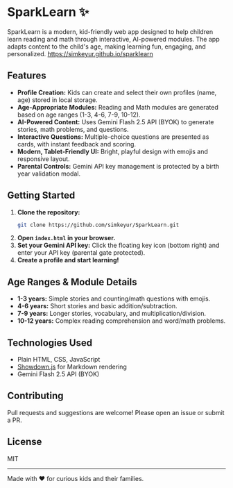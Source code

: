 # SparkLearn ✨

SparkLearn is a modern, kid-friendly web app designed to help children learn reading and math through interactive, AI-powered modules. The app adapts content to the child's age, making learning fun, engaging, and personalized.
https://simkeyur.github.io/sparklearn
## Features

- **Profile Creation:** Kids can create and select their own profiles (name, age) stored in local storage.
- **Age-Appropriate Modules:** Reading and Math modules are generated based on age ranges (1-3, 4-6, 7-9, 10-12).
- **AI-Powered Content:** Uses Gemini Flash 2.5 API (BYOK) to generate stories, math problems, and questions.
- **Interactive Questions:** Multiple-choice questions are presented as cards, with instant feedback and scoring.
- **Modern, Tablet-Friendly UI:** Bright, playful design with emojis and responsive layout.
- **Parental Controls:** Gemini API key management is protected by a birth year validation modal.

## Getting Started

1. **Clone the repository:**
   ```bash
   git clone https://github.com/simkeyur/SparkLearn.git
   ```
2. **Open `index.html` in your browser.**
3. **Set your Gemini API key:** Click the floating key icon (bottom right) and enter your API key (parental gate protected).
4. **Create a profile and start learning!**

## Age Ranges & Module Details

- **1-3 years:** Simple stories and counting/math questions with emojis.
- **4-6 years:** Short stories and basic addition/subtraction.
- **7-9 years:** Longer stories, vocabulary, and multiplication/division.
- **10-12 years:** Complex reading comprehension and word/math problems.

## Technologies Used

- Plain HTML, CSS, JavaScript
- [Showdown.js](https://github.com/showdownjs/showdown) for Markdown rendering
- Gemini Flash 2.5 API (BYOK)

## Contributing

Pull requests and suggestions are welcome! Please open an issue or submit a PR.

## License

MIT

---

Made with ❤️ for curious kids and their families.
